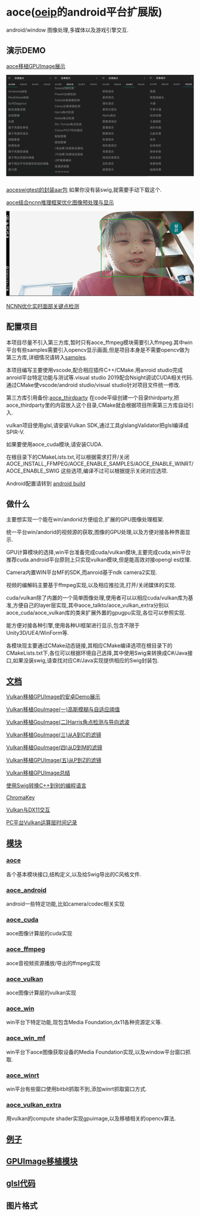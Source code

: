 # aoce([oeip](https://github.com/xxxzhou/oeip)的android平台扩展版)

android/window 图像处理,多媒体以及游戏引擎交互.

## 演示DEMO

[aoce移植GPUImage展示](https://github.com/xxxzhou/aoce_thirdparty/blob/main/aoceswigtest-release.apk)

![avatar](assets/images/layers_demo.png "滤镜目录")

[aoceswigtest的封装aar包](https://github.com/xxxzhou/aoce_thirdparty/blob/main/aoce-release.aar) 如果你没有装swig,就需要手动下载这个.

[aoce结合ncnn推理框架优化图像预处理与显示](https://github.com/xxxzhou/aoce_thirdparty/blob/main/aocencnntest-release.zip)

![avatar](https://github.com/xxxzhou/aoce_thirdparty/blob/main/ncnnfkmin.gif)

[NCNN优化实时面部关键点检测](https://zhuanlan.zhihu.com/p/407299327)

## 配置项目

本项目尽量不引入第三方库,暂时只有aoce_ffmpeg模块需要引入ffmpeg.其中win平台有些samples需要引入opencv显示画面,但是项目本身是不需要opencv做为第三方库,详细情况请转入[samples](samples/README.md).

本项目编写主要使用vscode,配合相应插件C++/CMake.用anroid studio完成anroid平台特定功能与测试等.visual studio 2019配合Nsight调试CUDA相关代码.通过CMake使vscode/android studio/visual studio针对项目文件统一修改.

第三方库引用备份:[aoce_thirdparty](https://github.com/xxxzhou/aoce_thirdparty)
在code平级创建一个目录thirdparty,把aoce_thirdparty里的内容放入这个目录,CMake就会根据项目所需第三方库自动引入.

vulkan项目使用glsl,请安装Vulkan SDK,通过工具glslangValidator把glsl编译成SPIR-V.

如果要使用aoce_cuda模块,请安装CUDA.

在根目录下的CMakeLists.txt,可以根据需求打开/关闭AOCE_INSTALL_FFMPEG/AOCE_ENABLE_SAMPLES/AOCE_ENABLE_WINRT/AOCE_ENABLE_SWIG 这些选项,编译不过可以根据提示关闭对应选项.

Android配置请转到 [android build](android/README.md)

## 做什么

主要想实现一个能在win/andorid方便组合,扩展的GPU图像处理框架.

统一平台win/andorid的视频源的获取,图像的GPU处理,以及方便对接各种界面显示.

GPU计算模块的选择,win平台准备完成cuda/vulkan模块,主要完成cuda,win平台推荐cuda.android平台原则上只实现vulkan模块,但是能高效对接opengl es纹理.

Camera内置WIN平台MF的SDK,而anroid基于ndk camera2实现.

视频的编解码主要基于ffmpeg实现,以及相应推拉流,打开/关闭媒体的实现.

cuda/vulkan除了内置的一个简单图像处理,使用者可以以相应cuda/vulkan库为基准,方便自己的layer层实现,其中aoce_talkto/aoce_vulkan_extra分别以aoce_cuda/aoce_vulkan库的类来扩展外置的gpugpu实现,各位可以参照实现.

能方便对接各种引擎,使用各种UI框架进行显示,包含不限于Unity3D/UE4/WinForm等.

各模块现主要通过CMake动态链接,其相应CMake编译选项在根目录下的CMakeLists.txt下,各位可以根据环境自己选择,其中使用Swig来转换成C#/Java接口,如果没装swig,请查找对应C#/Java实现提供相应的Swig封装包.

## [文档](doc)

[Vulkan移植GPUImage的安卓Demo展示](Vulkan移植GPUImage的安卓Demo展示.md)

[Vulkan移植GpuImage(一)高斯模糊与自适应阈值](doc/Vulkan移植GpuImage1.md)

[Vulkan移植GpuImage(二)Harris角点检测与导向滤波](doc/Vulkan移植GpuImage2.md)

[Vulkan移植GpuImage(三)从A到C的滤镜](doc/Vulkan移植GpuImage3.md)

[Vulkan移植GpuImage(四)从D到M的滤镜](doc/Vulkan移植GpuImage4.md)

[Vulkan移植GPUImage(五)从P到Z的滤镜](doc/Vulkan移植GpuImage5.md)

[Vulkan移植GPUImage总结](doc/GPUImage移植总结.md)

[使用Swig转换C++到别的编程语言](doc/使用Swig转换成别的语言.md)

[ChromaKey](doc/ChromaKey.md)

[Vulkan与DX11交互](doc/Vulkan与DX11交互.md)

[PC平台Vulkan运算层时间记录](doc/PC平台Vulkan运算层时间记录.md)

## [模块](code)

### [aoce](code/aoce)

各个基本模块接口,结构定义,以及给Swig导出的C风格文件.

### [aoce_android](code/aoce_android)

android一些特定功能,比如camera/codec相关实现

### [aoce_cuda](code/aoce_cuda)

aoce图像计算层的cuda实现

### [aoce_ffmpeg](code/aoce_ffmpeg)

aoce音视频资源播放/导出的ffmpeg实现

### [aoce_vulkan](code/aoce_vulkan)

aoce图像计算层的vulkan实现

### [aoce_win](code/aoce_win)

win平台下特定功能,现包含Media Foundation,dx11各种资源定义等.

### [aoce_win_mf](code/aoce_win_mf)

win平台下aoce图像获取设备的Media Foundation实现,以及window平台窗口抓取.

### [aoce_winrt](code/aoce_winrt)

win平台有些窗口使用bitblt抓取不到,添加winrt抓取窗口方式.

### [aoce_vulkan_extra](code/aoce_vulkan_extra)

用vulkan的compute shader实现gpuimage,以及移植相关的opencv算法.

## [例子](samples)

## [GPUImage移植模块](code/aoce_vulkan_extra)

## [glsl代码](glsl)

## 图片格式
